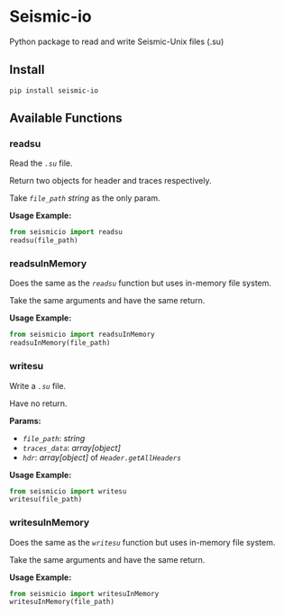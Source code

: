 # Seismic-io
Python package to read and write Seismic-Unix files (.su)

## Install

```
pip install seismic-io
```

## Available Functions

### readsu
Read the _`.su`_ file.

Return two objects for header and traces respectively.

Take _`file_path`_ _string_ as the only param.


**Usage Example:**
```py
from seismicio import readsu
readsu(file_path)
```


### readsuInMemory
Does the same as the _`readsu`_ function but uses in-memory file system.

Take the same arguments and have the same return.


**Usage Example:**
```py
from seismicio import readsuInMemory
readsuInMemory(file_path)
```


### writesu
Write a _`.su`_ file.

Have no return.

**Params:**
 - _`file_path`_: 
_string_
 - _`traces_data`_: 
_array[object]_
 - _`hdr`_:
_array[object]_ of _`Header.getAllHeaders`_


**Usage Example:**
```py
from seismicio import writesu
writesu(file_path)
```


### writesuInMemory
Does the same as the _`writesu`_ function but uses in-memory file system.

Take the same arguments and have the same return.


**Usage Example:**
```py
from seismicio import writesuInMemory
writesuInMemory(file_path)
```
